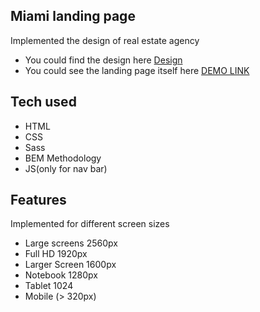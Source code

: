 ## Miami landing page
Implemented the design of real estate agency
- You could find the design  here [Design](https://www.figma.com/file/nHz8bflIwJaWP3P99vKTH5/miami_home_new?node-id=0%3A2)
- You could see the landing page itself here [DEMO LINK](https://rmnkk.github.io/layout_miami/)
## Tech used
- HTML 
- CSS 
- Sass 
- BEM Methodology 
- JS(only for nav bar)
## Features
Implemented for different screen sizes
- Large screens 2560px
- Full HD 1920px
- Larger Screen 1600px
- Notebook 1280px
- Tablet 1024
- Mobile (> 320px)
